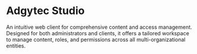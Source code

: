 # Adgytec Studio

An intuitive web client for comprehensive content and access management. Designed for both administrators and clients, it offers a tailored workspace to manage content, roles, and permissions across all multi-organizational entities.
